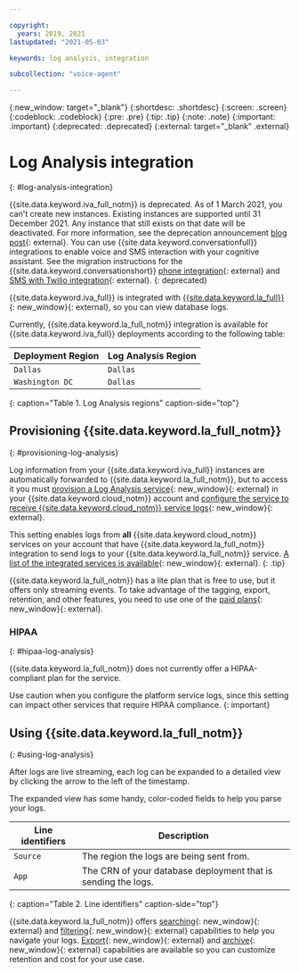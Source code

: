 ```yaml
---

copyright:
  years: 2019, 2021
lastupdated: "2021-05-03"

keywords: log analysis, integration

subcollection: "voice-agent"

---
```



{:new_window: target="_blank"}
{:shortdesc: .shortdesc}
{:screen: .screen}
{:codeblock: .codeblock}
{:pre: .pre}
{:tip: .tip}
{:note: .note}
{:important: .important}
{:deprecated: .deprecated}
{:external: target="_blank" .external}

# Log Analysis integration
{: #log-analysis-integration}

{{site.data.keyword.iva_full_notm}} is deprecated. As of 1 March 2021, you can't create new instances. Existing instances are supported until 31 December 2021. Any instance that still exists on that date will be deactivated. For more information, see the deprecation announcement [blog post](https://community.ibm.com/community/user/watsonapps/blogs/mitch-mason1/2021/02/08/announcing-voice-agent-with-watson-deprecation){: external}. You can use {{site.data.keyword.conversationfull}} integrations to enable voice and SMS interaction with your cognitive assistant. See the migration instructions for the {{site.data.keyword.conversationshort}} [phone integration](/docs/assistant?topic=assistant-deploy-phone#deploy-phone-migrate-from-va){: external} and [SMS with Twilio integration](/docs/assistant?topic=assistant-deploy-sms#deploy-sms-migrate-from-va){: external}.
{: deprecated}

{{site.data.keyword.iva_full}} is integrated with [{{site.data.keyword.la_full}}](/docs/Log-Analysis-with-LogDNA){: new_window}{: external}, so you can view database logs.

Currently, {{site.data.keyword.la_full_notm}} integration is available for {{site.data.keyword.iva_full}} deployments according to the following table:

Deployment Region | Log Analysis Region
----------|-----------
`Dallas` | `Dallas`
`Washington DC` | `Dallas`
{: caption="Table 1. Log Analysis regions" caption-side="top"}

## Provisioning {{site.data.keyword.la_full_notm}}
{: #provisioning-log-analysis}

Log information from your {{site.data.keyword.iva_full}} instances are automatically forwarded to {{site.data.keyword.la_full_notm}}, but to access it you must [provision a Log Analysis service](/docs/Log-Analysis-with-LogDNA?topic=log-analysis-provision){: new_window}{: external} in your {{site.data.keyword.cloud_notm}} account and [configure the service to receive {{site.data.keyword.cloud_notm}} service logs](/docs/Log-Analysis-with-LogDNA?topic=log-analysis-config_svc_logs){: new_window}{: external}.

This setting enables logs from **all** {{site.data.keyword.cloud_notm}} services on your account that have {{site.data.keyword.la_full_notm}} integration to send logs to your {{site.data.keyword.la_full_notm}} service. [A list of the integrated services is available](/docs/Log-Analysis-with-LogDNA?topic=log-analysis-cloud_services#cloud_services){: new_window}{: external}.
{: .tip}

{{site.data.keyword.la_full_notm}} has a lite plan that is free to use, but it offers only streaming events. To take advantage of the tagging, export, retention, and other features, you need to use one of the [paid plans](/docs/Log-Analysis-with-LogDNA?topic=Log-Analysis-with-LogDNA-service_plans){: new_window}{: external}.

### HIPAA 
{: #hipaa-log-analysis}

{{site.data.keyword.la_full_notm}} does not currently offer a HIPAA-compliant plan for the service. 

Use caution when you configure the platform service logs, since this setting can impact other services that require HIPAA compliance.
{: important}

## Using {{site.data.keyword.la_full_notm}}
{: #using-log-analysis}

After logs are live streaming, each log can be expanded to a detailed view by clicking the arrow to the left of the timestamp.

The expanded view has some handy, color-coded fields to help you parse your logs. 

Line identifiers | Description
-----------------|------------
`Source` | The region the logs are being sent from.
`App` | The CRN of your database deployment that is sending the logs. 
{: caption="Table 2. Line identifiers" caption-side="top"}

{{site.data.keyword.la_full_notm}} offers [searching](/docs/Log-Analysis-with-LogDNA?topic=log-analysis-view_logs#view_logs_step6){: new_window}{: external} and [filtering](/docs/Log-Analysis-with-LogDNA?topic=log-analysis-view_logs#view_logs_step5){: new_window}{: external} capabilities to help you navigate your logs. [Export](/docs/Log-Analysis-with-LogDNA?topic=log-analysis-export#export){: new_window}{: external} and [archive](/docs/Log-Analysis-with-LogDNA?topic=log-analysis-archiving#archiving){: new_window}{: external} capabilities are available so you can customize retention and cost for your use case.
